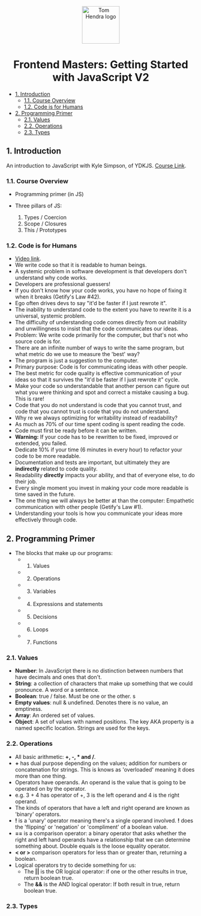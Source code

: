 <div align=center>
<img alt="Tom Hendra logo" src="https://res.cloudinary.com/tomhendra/image/upload/v1567091669/tomhendra-logo/tomhendra-logo-round-1024.png" width="100" />
<h1>Frontend Masters: Getting Started with JavaScript V2</h1>
</div>

- [1. Introduction](#1-introduction)
  - [1.1. Course Overview](#11-course-overview)
  - [1.2. Code is for Humans](#12-code-is-for-humans)
- [2. Programming Primer](#2-programming-primer)
  - [2.1. Values](#21-values)
  - [2.2. Operations](#22-operations)
  - [2.3. Types](#23-types)

## 1. Introduction

An introduction to JavaScript with Kyle Simpson, of YDKJS.
[Course Link](https://frontendmasters.com/courses/getting-started-javascript-v2/).

### 1.1. Course Overview

- Programming primer (in JS)
- Three pillars of JS:

  1. Types / Coercion
  2. Scope / Closures
  3. This / Prototypes

### 1.2. Code is for Humans

- [Video link](https://frontendmasters.com/teachers/kyle-simpson/code-is-for-humans/).
- We write code so that it is readable to human beings.
- A systemic problem in software development is that developers don't understand why code works.
- Developers are professional guessers!
- If you don't know how your code works, you have no hope of fixing it when it breaks (Getify's Law #42).
- Ego often drives devs to say "it'd be faster if I just rewrote it".
- The inability to understand code to the extent you have to rewrite it is a universal, systemic problem.
- The difficulty of understanding code comes directly from out inability and unwillingness to insist that the code communicates our ideas.
- Problem: We write code primarily for the computer, but that's not who source code is for.
- There are an infinite number of ways to write the same program, but what metric do we use to measure the 'best' way?
- The program is just a suggestion to the computer.
- Primary purpose: Code is for communicating ideas with other people.
- The best metric for code quality is effective communication of your ideas so that it survives the "it'd be faster if I just rewrote it" cycle.
- Make your code so understandable that another person can figure out what you were thinking and spot and correct a mistake causing a bug. This is rare!
- Code that you do not understand is code that you cannot trust, and code that you cannot trust is code that you do not understand.
- Why re we always optimizing for writability instead of readability?
- As much as 70% of our time spent coding is spent reading the code.
- Code must first be ready before it can be written.
- **Warning:** If your code has to be rewritten to be fixed, improved or extended, you failed.
- Dedicate 10% if your time (6 minutes in every hour) to refactor your code to be more readable.
- Documentation and tests are important, but ultimately they are **indirectly** related to code quality.
- Readability **directly** impacts your ability, and that of everyone else, to do their job.
- Every single moment you invest in making your code more readable is time saved in the future.
- The one thing we will always be better at than the computer: Empathetic communication with other people (Getify's Law #1).
- Understanding your tools is how you communicate your ideas more effectively through code.

## 2. Programming Primer

- The blocks that make up our programs:
  - 1. Values
  - 2. Operations
  - 3. Variables
  - 4. Expressions and statements
  - 5. Decisions
  - 6. Loops
  - 7. Functions

### 2.1. Values

- **Number**: In JavaScript there is no distinction between numbers that have decimals and ones that don't.
- **String**: a collection of characters that make up something that we could pronounce. A word or a sentence.
- **Boolean**: true / false. Must be one or the other. s
- **Empty values**: null & undefined. Denotes there is no value, an emptiness.
- **Array**: An ordered set of values.
- **Object**: A set of values with named positions. The key AKA property is a named specific location. Strings are used for the keys.

### 2.2. Operations

- All basic arithmetic: **+, -, \* and /**.
- **+** has dual purpose depending on the values; addition for numbers or concatenation for strings. This is knows as 'overloaded' meaning it does more than one thing.
- Operators have operands. An operand is the value that is going to be operated on by the operator.
- e.g. 3 + 4 has operator of +, 3 is the left operand and 4 is the right operand.
- The kinds of operators that have a left and right operand are known as 'binary' operators.
- **!** is a 'unary' operator meaning there's a single operand involved. **!** does the 'flipping' or 'negation' or 'compliment' of a boolean value.
- **==** is a comparison operator: a binary operator that asks whether the right and left hand operands have a relationship that we can determine something about. Double equals is the loose equality operator.
- **< or >** comparison operators for less than or greater than, returning a boolean.
- Logical operators try to decide something for us:
  - The **||** is the OR logical operator: if one or the other results in true, return boolean true.
  - The **&&** is the AND logical operator: If both result in true, return boolean true.

### 2.3. Types
